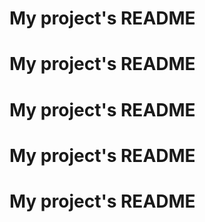 # My project's README
# My project's README
# My project's README
# My project's README
# My project's README
